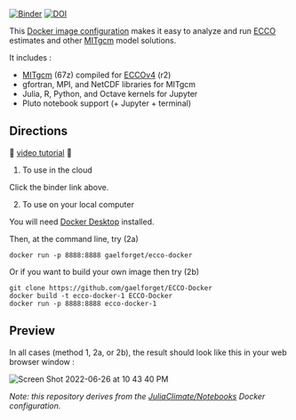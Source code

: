 
[![Binder](https://mybinder.org/badge_logo.svg)](https://mybinder.org/v2/gh/gaelforget/ECCO-Docker/HEAD)
[![DOI](https://zenodo.org/badge/507698620.svg)](https://zenodo.org/badge/latestdoi/507698620)

This [Docker image configuration](https://www.docker.com) makes it easy to analyze and run [ECCO](https://ecco-group.org) estimates and other [MITgcm](http://mitgcm.org) model solutions. 

It includes :

- [MITgcm](https://mitgcm.readthedocs.io/en/latest/?badge=latest) (67z) compiled for [ECCOv4](https://eccov4.readthedocs.io/en/latest/) (r2)
- gfortran, MPI, and NetCDF libraries for MITgcm
- Julia, R, Python, and Octave kernels for Jupyter
- Pluto notebook support (+ Jupyter + terminal)

## Directions

🎦 [video tutorial](https://www.youtube.com/live/daNrJhPPgWg?si=C2SXKgeh3AMzwW2a) 🎦

1. To use in the cloud

Click the binder link above.

2. To use on your local computer

You will need [Docker Desktop](https://docs.docker.com/desktop/) installed. 

Then, at the command line, try (2a)

```
docker run -p 8888:8888 gaelforget/ecco-docker
```

Or if you want to build your own image then try (2b)

```
git clone https://github.com/gaelforget/ECCO-Docker
docker build -t ecco-docker-1 ECCO-Docker
docker run -p 8888:8888 ecco-docker-1
```

## Preview 

In all cases (method 1, 2a, or 2b), the result should look like this in your web browser window :

![Screen Shot 2022-06-26 at 10 43 40 PM](https://user-images.githubusercontent.com/20276764/175850300-04fd85a4-45ac-4d88-8b32-91f585baa8cb.png)

_Note: this repository derives from the [JuliaClimate/Notebooks](https://github.com/JuliaClimate/Notebooks) Docker configuration._
